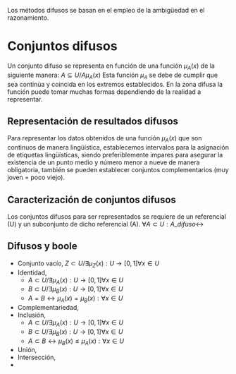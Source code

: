 Los métodos difusos se basan en el empleo de la ambigüedad en el razonamiento.
# Conjuntos difusos
Un conjunto difuso se representa en función de una función $\mu_A(x)$ de la siguiente manera:
$A \subseteq U / A \mu_A(x)$
Esta función $\mu_A$ se debe de cumplir que sea continúa y coincida en los extremos establecidos. En la zona difusa la función puede tomar muchas formas dependiendo de la realidad a representar.
## Representación de resultados difusos
Para representar los datos obtenidos de una función $\mu_A(x)$ que son continuos de manera lingüística, establecemos intervalos para la asignación de etiquetas lingüísticas, siendo preferiblemente impares para asegurar la existencia de un punto medio y número menor a nueve de manera obligatoria, también se pueden establecer conjuntos complementarios (muy joven = poco viejo).
## Caracterización de conjuntos difusos
Los conjuntos difusos para ser representados se requiere de un referencial (U) y un subconjunto de dicho referencial (A).
$\forall A \subset U:A\_difuso\leftrightarrow$
## Difusos y boole
- Conjunto vacío, $Z\subset U/\exists \mu_{Z} (x) : U\to [0,1]\forall x\in U$
- Identidad,
	- $A\subset U/\exists \mu_{A} (x) : U\to [0,1]\forall x\in U$
	- $B\subset U/\exists \mu_{B} (x) : U\to [0,1]\forall x\in U$
	- $A=B \leftrightarrow \mu_{A}(x)=\mu_{B}(x):\forall x\in U$
- Complementariedad,
- Inclusión,
	- $A\subset U/\exists \mu_{A} (x) : U\to [0,1]\forall x\in U$
	- $B\subset U/\exists \mu_{B} (x) : U\to [0,1]\forall x\in U$
	- $A\subset B \leftrightarrow \mu_{B}(x)\le\mu_{A}(x):\forall x\in U$
- Unión,
- Intersección, 
- 